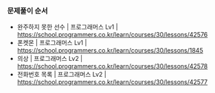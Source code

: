 ### 문제풀이 순서
- 완주하지 못한 선수 | 프로그래머스 Lv1 | https://school.programmers.co.kr/learn/courses/30/lessons/42576
- 폰켓몬 | 프로그래머스 Lv1 | https://school.programmers.co.kr/learn/courses/30/lessons/1845
- 의상 | 프로그래머스 Lv2 | https://school.programmers.co.kr/learn/courses/30/lessons/42578
- 전화번호 목록 | 프로그래머스 Lv2 | https://school.programmers.co.kr/learn/courses/30/lessons/42577
